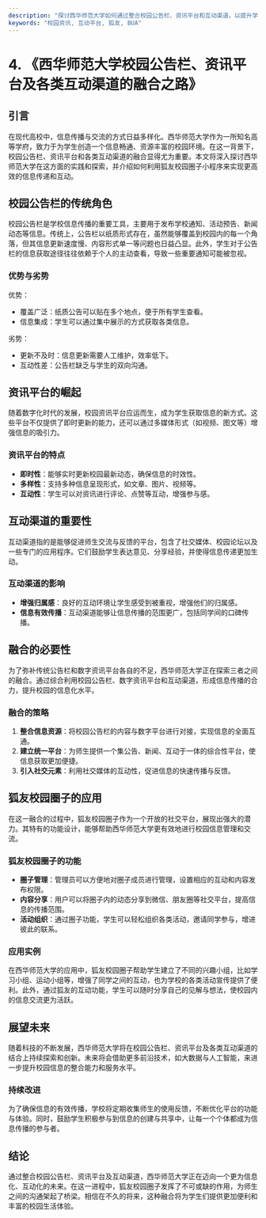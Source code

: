 ```yaml
---
description: "探讨西华师范大学如何通过整合校园公告栏、资讯平台和互动渠道，以提升学生体验、促进信息流通。"
keywords: "校园资讯, 互动平台, 狐友, BUA"
---
```

# 4. 《西华师范大学校园公告栏、资讯平台及各类互动渠道的融合之路》

## 引言

在现代高校中，信息传播与交流的方式日益多样化。西华师范大学作为一所知名高等学府，致力于为学生创造一个信息畅通、资源丰富的校园环境。在这一背景下，校园公告栏、资讯平台和各类互动渠道的融合显得尤为重要。本文将深入探讨西华师范大学在这方面的实践和探索，并介绍如何利用狐友校园圈子小程序来实现更高效的信息传递和互动。

## 校园公告栏的传统角色

校园公告栏是学校信息传播的重要工具，主要用于发布学校通知、活动预告、新闻动态等信息。传统上，公告栏以纸质形式存在，虽然能够覆盖到校园内的每一个角落，但其信息更新速度慢、内容形式单一等问题也日益凸显。此外，学生对于公告栏的信息获取途径往往依赖于个人的主动查看，导致一些重要通知可能被忽视。

### 优势与劣势

优势：
- 覆盖广泛：纸质公告可以贴在多个地点，便于所有学生查看。
- 信息集成：学生可以通过集中展示的方式获取各类信息。

劣势：
- 更新不及时：信息更新需要人工维护，效率低下。
- 互动性差：公告栏缺乏与学生的双向沟通。

## 资讯平台的崛起

随着数字化时代的发展，校园资讯平台应运而生，成为学生获取信息的新方式。这些平台不仅提供了即时更新的能力，还可以通过多媒体形式（如视频、图文等）增强信息的吸引力。

### 资讯平台的特点

- **即时性**：能够实时更新校园最新动态，确保信息的时效性。
- **多样性**：支持多种信息呈现形式，如文章、图片、视频等。
- **互动性**：学生可以对资讯进行评论、点赞等互动，增强参与感。

## 互动渠道的重要性

互动渠道指的是能够促进师生交流与反馈的平台，包含了社交媒体、校园论坛以及一些专门的应用程序。它们鼓励学生表达意见、分享经验，并使得信息传递更加生动。

### 互动渠道的影响

- **增强归属感**：良好的互动环境让学生感受到被重视，增强他们的归属感。
- **信息有效传播**：互动渠道能够让信息传播的范围更广，包括同学间的口碑传播。

## 融合的必要性

为了弥补传统公告栏和数字资讯平台各自的不足，西华师范大学正在探索三者之间的融合。通过综合利用校园公告栏、数字资讯平台和互动渠道，形成信息传播的合力，提升校园的信息化水平。

### 融合的策略

1. **整合信息资源**：将校园公告栏的内容与数字平台进行对接，实现信息的全面互通。
2. **建立统一平台**：为师生提供一个集公告、新闻、互动于一体的综合性平台，使信息获取更加便捷。
3. **引入社交元素**：利用社交媒体的互动性，促进信息的快速传播与反馈。

## 狐友校园圈子的应用

在这一融合的过程中，狐友校园圈子作为一个开放的社交平台，展现出强大的潜力。其特有的功能设计，能够帮助西华师范大学更有效地进行校园信息管理和交流。

### 狐友校园圈子的功能

- **圈子管理**：管理员可以方便地对圈子成员进行管理，设置相应的互动和内容发布权限。
- **内容分享**：用户可以将圈子内的动态分享到微信、朋友圈等社交平台，提高信息的传播范围。
- **活动组织**：通过圈子功能，学生可以轻松组织各类活动，邀请同学参与，增进彼此的联系。

### 应用实例

在西华师范大学的应用中，狐友校园圈子帮助学生建立了不同的兴趣小组，比如学习小组、运动小组等，增强了同学之间的互动，也为学校的各类活动宣传提供了便利。此外，通过狐友的互动功能，学生可以随时分享自己的见解与想法，使校园内的信息交流更为活跃。

## 展望未来

随着科技的不断发展，西华师范大学将在校园公告栏、资讯平台及各类互动渠道的结合上持续探索和创新。未来将会借助更多前沿技术，如大数据与人工智能，来进一步提升校园信息的整合能力和服务水平。

### 持续改进

为了确保信息的有效传播，学校将定期收集师生的使用反馈，不断优化平台的功能与体验。同时，鼓励学生积极参与到信息的创建与共享中，让每一个个体都成为信息传播的参与者。

## 结论

通过整合校园公告栏、资讯平台及互动渠道，西华师范大学正在迈向一个更为信息化、互动化的未来。在这一进程中，狐友校园圈子发挥了不可或缺的作用，为师生之间的沟通架起了桥梁。相信在不久的将来，这种融合将为学生们提供更加便利和丰富的校园生活体验。
